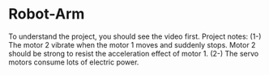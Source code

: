 # Robot-Arm
To understand the project, you should see the video first.
Project notes: 
(1-) The motor 2 vibrate when the motor 1 moves and suddenly stops. Motor 2 should be strong to resist the acceleration effect of motor 1.
(2-) The servo motors consume lots of electric power.
